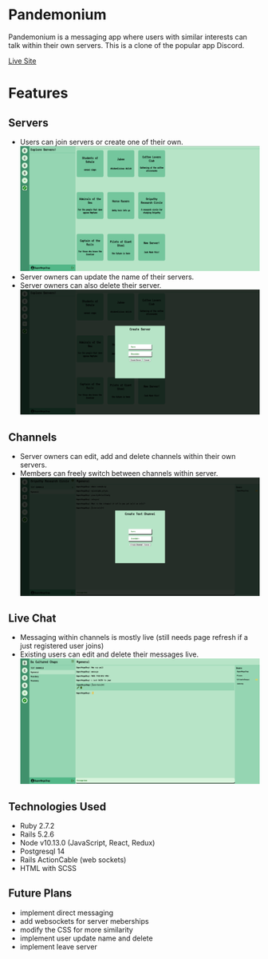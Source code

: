 # Pandemonium

Pandemonium is a messaging app where users with similar interests can talk within their own servers. This is a clone of the popular app Discord.

[Live Site](https://pandemonium-v01.herokuapp.com/#/)

# Features

## Servers
- Users can join servers or create one of their own. 
![alt text](https://github.com/JD-Fermin/pandemonium/blob/main/screenshots/explore.png)
- Server owners can update the name of their servers.
- Server owners can also delete their server.
![alt text](https://github.com/JD-Fermin/pandemonium/blob/main/screenshots/server.png)
## Channels
- Server owners can edit, add and delete channels within their own servers.
- Members can freely switch between channels within server.
![alt text](https://github.com/JD-Fermin/pandemonium/blob/main/screenshots/channel.png)
## Live Chat
- Messaging within channels is mostly live (still needs page refresh if a just registered user joins)
- Existing users can edit and delete their messages live.
![alt text](https://github.com/JD-Fermin/pandemonium/blob/main/screenshots/message.png)
## Technologies Used
- Ruby 2.7.2
- Rails 5.2.6
-  Node v10.13.0 (JavaScript, React, Redux)
- Postgresql 14
- Rails ActionCable (web sockets)
- HTML with SCSS

## Future Plans
- implement direct messaging
- add websockets for server meberships
- modify the CSS for more similarity
- implement user update name and delete
- implement leave server
